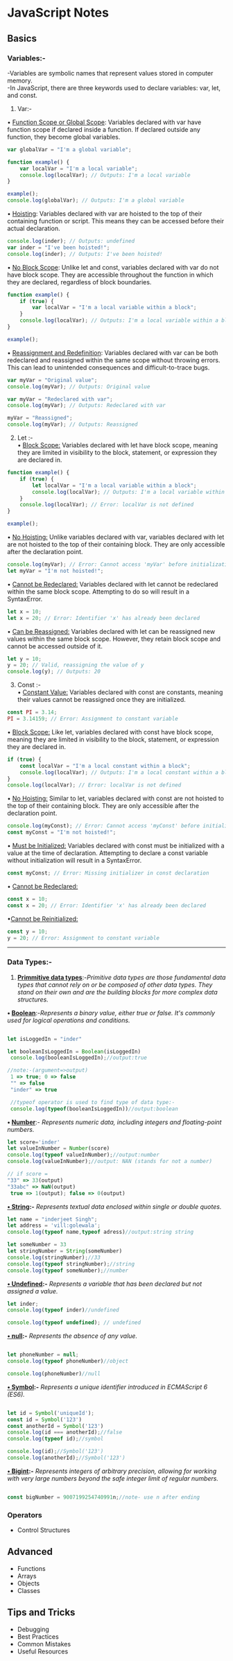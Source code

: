 # JavaScript Notes

## Basics

### Variables:-
-Variables are symbolic names that represent values stored in computer memory.<br>
-In JavaScript, there are three keywords used to declare variables: var, let, and const.<br>
1. Var:-<br>

• <u>Function Scope or Global Scope</u>: Variables declared with var have function scope if declared inside a function. If declared outside any function, they become global variables.
```javascript
var globalVar = "I'm a global variable";

function example() {
    var localVar = "I'm a local variable";
    console.log(localVar); // Outputs: I'm a local variable
}

example();
console.log(globalVar); // Outputs: I'm a global variable
```

• <u>Hoisting</u>: Variables declared with var are hoisted to the top of their containing function or script. This means they can be accessed before their actual declaration.
``` javascript
console.log(inder); // Outputs: undefined
var inder = "I've been hoisted!";
console.log(inder); // Outputs: I've been hoisted!
```

• <u>No Block Scope</u>: Unlike let and const, variables declared with var do not have block scope. They are accessible throughout the function in which they are declared, regardless of block boundaries.
``` javascript
function example() {
    if (true) {
        var localVar = "I'm a local variable within a block";
    }
    console.log(localVar); // Outputs: I'm a local variable within a block
}

example();
```

• <u>Reassignment and Redefinition</u>: Variables declared with var can be both redeclared and reassigned within the same scope without throwing errors. This can lead to unintended consequences and difficult-to-trace bugs.
```javascript
var myVar = "Original value";
console.log(myVar); // Outputs: Original value

var myVar = "Redeclared with var";
console.log(myVar); // Outputs: Redeclared with var

myVar = "Reassigned";
console.log(myVar); // Outputs: Reassigned
```
2. Let :- <br>
• <u>Block Scope:</u> Variables declared with let have block scope, meaning they are limited in visibility to the block, statement, or expression they are declared in.<br>
```javascript
function example() {
    if (true) {
        let localVar = "I'm a local variable within a block";
        console.log(localVar); // Outputs: I'm a local variable within a block
    }
    console.log(localVar); // Error: localVar is not defined
}

example();
```
• <u>No Hoisting:</u> Unlike variables declared with var, variables declared with let are not hoisted to the top of their containing block. They are only accessible after the declaration point.<br>
```javascript
console.log(myVar); // Error: Cannot access 'myVar' before initialization
let myVar = "I'm not hoisted!";
```
• <u>Cannot be Redeclared:</u> Variables declared with let cannot be redeclared within the same block scope. Attempting to do so will result in a SyntaxError.<br>
```javascript
let x = 10;
let x = 20; // Error: Identifier 'x' has already been declared
```
• <u>Can be Reassigned:</u> Variables declared with let can be reassigned new values within the same block scope. However, they retain block scope and cannot be accessed outside of it.<br>
```javascript
let y = 10;
y = 20; // Valid, reassigning the value of y
console.log(y); // Outputs: 20
```

3. Const :-<br>
• <u>Constant Value:</u> Variables declared with const are constants, meaning their values cannot be reassigned once they are initialized.<br>
```javascript
const PI = 3.14;
PI = 3.14159; // Error: Assignment to constant variable
```
• <u>Block Scope:</u> Like let, variables declared with const have block scope, meaning they are limited in visibility to the block, statement, or expression they are declared in.<br>
```javascript
if (true) {
    const localVar = "I'm a local constant within a block";
    console.log(localVar); // Outputs: I'm a local constant within a block
}
console.log(localVar); // Error: localVar is not defined
```
• <u>No Hoisting:</u> Similar to let, variables declared with const are not hoisted to the top of their containing block. They are only accessible after the declaration point.<br>
```javascript
console.log(myConst); // Error: Cannot access 'myConst' before initialization
const myConst = "I'm not hoisted!";
```
• <u>Must be Initialized:</u> Variables declared with const must be initialized with a value at the time of declaration. Attempting to declare a const variable without initialization will result in a SyntaxError.<br>
```javascript
const myConst; // Error: Missing initializer in const declaration
```
• <u>Cannot be Redeclared:</u> 
```javascript
const x = 10;
const x = 20; // Error: Identifier 'x' has already been declared
```
•<u>Cannot be Reinitialized:</u>
```javascript
const y = 10;
y = 20; // Error: Assignment to constant variable
```




***

### Data Types:-<br>
1. **<u>Primmitive data types</u>**:-*Primitive data types are those fundamental data types that cannot rely on or be composed of other data types. They stand on their own and are the building blocks for more complex data structures.<br>*

**• <u>Boolean</u>**:-*Represents a binary value, either true or false. It's commonly used for logical operations and conditions.*
```javascript

let isLoggedIn = "inder"

let booleanIsLoggedIn = Boolean(isLoggedIn)
 console.log(booleanIsLoggedIn);//output:true

//note:-(argument=>output)
 1 => true; 0 => false
 "" => false
 "inder" => true

 //typeof operator is used to find type of data type:-
 console.log(typeof(booleanIsLoggedIn))//output:boolean

```
**• <u>Number</u>**:- *Represents numeric data, including integers and floating-point numbers.<br>*
```javascript
let score='inder'
let valueInNumber = Number(score)
console.log(typeof valueInNumber);//output:number
console.log(valueInNumber);//output: NAN (stands for not a number)

// if score =
"33" => 33(output)
"33abc" => NaN(output)
 true => 1(output); false => 0(output)
```
**<u>• String</u>:-** *Represents textual data enclosed within single or double quotes.*
```javascript
let name = "inderjeet Singh";
let address = 'vill:golewala';
console.log(typeof name,typeof adress)//output:string string

let someNumber = 33
let stringNumber = String(someNumber)
console.log(stringNumber);//33
console.log(typeof stringNumber);//string
console.log(typeof someNumber);//number

```
**<u>• Undefined</u>:-**
*Represents a variable that has been declared but not assigned a value.*
```javascript
let inder;
console.log(typeof inder)//undefined

console.log(typeof undefined); // undefined
```
**<u>• null</u>:-**
 *Represents the absence of any value.*
 ```javascript

 let phoneNumber = null;
 console.log(typeof phoneNumber)//object

 console.log(phoneNumber)//null

 ```
 **<u>• Symbol</u>:-**
 *Represents a unique identifier introduced in ECMAScript 6 (ES6).*
 ```javascript

 let id = Symbol('uniqueId');
 const id = Symbol('123')
const anotherId = Symbol('123')
console.log(id === anotherId);//false
console.log(typeof id);//symbol

console.log(id);//Symbol('123')
console.log(anotherId);//Symbol('123')

 ```
 **<u>• Bigint</u>:-**
 *Represents integers of arbitrary precision, allowing for working with very large numbers beyond the safe integer limit of regular numbers.*
 ```javascript

 const bigNumber = 9007199254740991n;//note- use n after ending

 ```

### Operators

- Control Structures

## Advanced

- Functions
- Arrays
- Objects
- Classes

## Tips and Tricks

- Debugging
- Best Practices
- Common Mistakes
- Useful Resources
